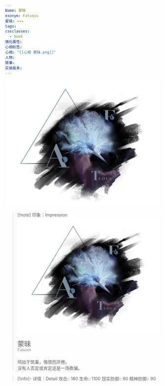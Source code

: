 ```yaml
---
Name: 蒙昧
exonym: Fatuous
星级: ✦✦✦
tags: 
cssclasses:
  - book
强化属性: 
心相标签: 
心相: "[[心相 蒙昧.png]]"
人物: 
轶事: 
实装版本:
---
```

![cover](assets/蒙昧｜Fatuous.assets/心相%20蒙昧.png)

> [!note] 印象｜Impression
> ![心相 蒙昧|inlL|300](assets/蒙昧｜Fatuous.assets/心相%20蒙昧.png)
> <p style="font-family: '家族宋', sans-serif; font-size: 22px; line-height: 0.75; text-indent: 0;">蒙昧<br><span style="font-family: serif; font-size: 14px; color: #888888;">Fatuous</span></p>
> 
> 鸠拙于筑巢，悔恨而厌倦。  
> 没有人否定或肯定这是一场欺骗。

> [!info]- 详情｜Detail
> 攻击:: 180
> 生命:: 1100
> 现实防御:: 90
> 精神防御:: 90
